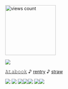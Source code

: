 <img width="160" src="https://komarev.com/ghpvc/?username=your-github-username&color=3575b0" alt="views count">


![](https://files.catbox.moe/x67mmg.gif)

   [𝙰𝚝𝚊𝚋𝚘𝚘𝚔](https://k-ant.atabook.org/)     ♪        [rentry](https://rentry.co/kanto)    ♪       [straw](https://kanto.straw.page/)
    

![](https://files.catbox.moe/151700.png#left) ![](https://files.catbox.moe/bi8riv.png)
![](https://pokemon.fandom.com/wiki/Gladion)![](https://besit.fandom.com/ru/wiki/Пик)![](https://en.m.wikipedia.org/wiki/Erotomania) ![](https://en.m.wikipedia.org/wiki/Hypersexuality)![](https://www.japandict.com/リアコ) 


